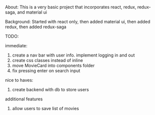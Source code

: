 About: This is a very basic project that incorporates react, redux, redux-saga, and material ui

Background: Started with react only, then added material ui, then added redux, then added redux-saga

TODO:

immediate:
1. create a nav bar with user info. implement logging in and out
2. create css classes instead of inline
3. move MovieCard into components folder
4. fix pressing enter on search input

nice to haves:
1. create backend with db to store users

additional features
1. allow users to save list of movies